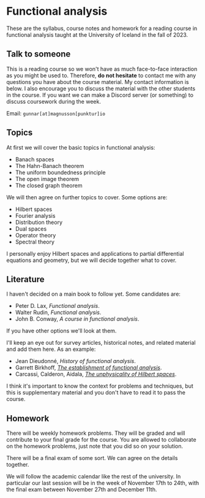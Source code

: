 # Functional analysis

These are the syllabus, course notes and homework for a reading course in functional analysis taught at the University of Iceland in the fall of 2023.

## Talk to someone

This is a reading course so we won't have as much face-to-face interaction as you might be used to.
Therefore, **do not hesitate** to contact me with any questions you have about the course material.
My contact information is below.
I also encourage you to discuss the material with the other students in the course.
If you want we can make a Discord server (or something) to discuss coursework during the week.

Email: `gunnar[at]magnusson[punktur]io`

## Topics

At first we will cover the basic topics in functional analysis:

- Banach spaces
- The Hahn-Banach theorem
- The uniform boundedness principle
- The open image theorem
- The closed graph theorem

We will then agree on further topics to cover. Some options are:

- Hilbert spaces
- Fourier analysis
- Distribution theory
- Dual spaces
- Operator theory
- Spectral theory

I personally enjoy Hilbert spaces and applications to partial differential equations and geometry, but we will decide together what to cover.

## Literature

I haven't decided on a main book to follow yet.
Some candidates are:

- Peter D. Lax, _Functional analysis_.
- Walter Rudin, _Functional analysis_.
- John B. Conway, _A course in functional analysis_.

If you have other options we'll look at them.

I'll keep an eye out for survey articles, historical notes, and related material and add them here.
As an example:

- Jean Dieudonné, _History of functional analysis_.
- Garrett Birkhoff, _[The establishment of functional analysis](https://home.agh.edu.pl/~rudol/History_of_F_A_beginings.pdf)_.
- Carcassi, Calderon, Aidala,
_[The unphysicality of Hilbert spaces](https://arxiv.org/abs/2308.06669)_.


I think it's important to know the context for problems and techniques, but this is supplementary material and you don't have to read it to pass the course.

## Homework

There will be weekly homework problems.
They will be graded and will contribute to your final grade for the course.
You are allowed to collaborate on the homework problems, just note that you did so on your solution.

There will be a final exam of some sort.
We can agree on the details together.

We will follow the academic calendar like the rest of the university.
In particular our last session will be in the week of November 17th to 24th, with the final exam between November 27th and December 11th.
